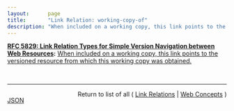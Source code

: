 ```yaml
---
layout:      page
title:       "Link Relation: working-copy-of"
description: "When included on a working copy, this link points to the versioned resource from which this working copy was obtained."
---
```


**[RFC 5829: Link Relation Types for Simple Version Navigation between Web Resources](/specs/IETF/RFC/5829 "This specification defines a set of link relation types that may be used on Web resources for navigation between a resource and other resources related to version control, such as past versions and working copies."):** [When included on a working copy, this link points to the versioned resource from which this working copy was obtained.](http://tools.ietf.org/html/rfc5829#section-3.4 "Read documentation for Link Relation &#34;working-copy-of&#34;")

<br/>
<hr/>

<p style="float : left"><a href="working-copy-of.json" title="JSON representing this particular Web Concept">JSON</a></p>
<p style="text-align: right">Return to list of all ( <a href="../link-relations">Link Relations</a> | <a href="../">Web Concepts</a> )</p>
